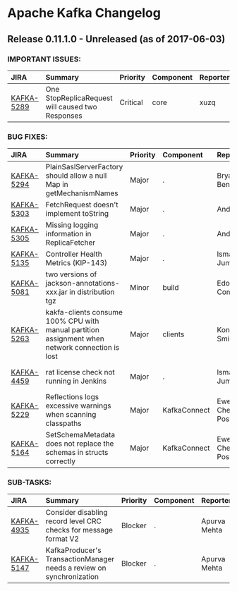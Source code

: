 
<!---
# Licensed to the Apache Software Foundation (ASF) under one
# or more contributor license agreements.  See the NOTICE file
# distributed with this work for additional information
# regarding copyright ownership.  The ASF licenses this file
# to you under the Apache License, Version 2.0 (the
# "License"); you may not use this file except in compliance
# with the License.  You may obtain a copy of the License at
#
#     http://www.apache.org/licenses/LICENSE-2.0
#
# Unless required by applicable law or agreed to in writing, software
# distributed under the License is distributed on an "AS IS" BASIS,
# WITHOUT WARRANTIES OR CONDITIONS OF ANY KIND, either express or implied.
# See the License for the specific language governing permissions and
# limitations under the License.
-->
# Apache Kafka Changelog

## Release 0.11.1.0 - Unreleased (as of 2017-06-03)



### IMPORTANT ISSUES:

| JIRA | Summary | Priority | Component | Reporter | Contributor |
|:---- |:---- | :--- |:---- |:---- |:---- |
| [KAFKA-5289](https://issues.apache.org/jira/browse/KAFKA-5289) | One StopReplicaRequest will caused two Responses |  Critical | core | xuzq | Ismael Juma |


### BUG FIXES:

| JIRA | Summary | Priority | Component | Reporter | Contributor |
|:---- |:---- | :--- |:---- |:---- |:---- |
| [KAFKA-5294](https://issues.apache.org/jira/browse/KAFKA-5294) | PlainSaslServerFactory should allow a null Map in getMechanismNames |  Major | . | Bryan Bende | Mickael Maison |
| [KAFKA-5303](https://issues.apache.org/jira/browse/KAFKA-5303) | FetchRequest doesn't implement toString |  Major | . | Andrey | Ismael Juma |
| [KAFKA-5305](https://issues.apache.org/jira/browse/KAFKA-5305) | Missing logging information in ReplicaFetcher |  Major | . | Andrey | Ismael Juma |
| [KAFKA-5135](https://issues.apache.org/jira/browse/KAFKA-5135) | Controller Health Metrics (KIP-143) |  Major | . | Ismael Juma | Ismael Juma |
| [KAFKA-5081](https://issues.apache.org/jira/browse/KAFKA-5081) | two versions of jackson-annotations-xxx.jar in distribution tgz |  Minor | build | Edoardo Comar | Ewen Cheslack-Postava |
| [KAFKA-5263](https://issues.apache.org/jira/browse/KAFKA-5263) | kakfa-clients consume 100% CPU with manual partition assignment when network connection is lost |  Major | clients | Konstantin Smirnov | Rajini Sivaram |
| [KAFKA-4459](https://issues.apache.org/jira/browse/KAFKA-4459) | rat license check not running in Jenkins |  Major | . | Ismael Juma | Ewen Cheslack-Postava |
| [KAFKA-5229](https://issues.apache.org/jira/browse/KAFKA-5229) | Reflections logs excessive warnings when scanning classpaths |  Major | KafkaConnect | Ewen Cheslack-Postava | Bharat Viswanadham |
| [KAFKA-5164](https://issues.apache.org/jira/browse/KAFKA-5164) | SetSchemaMetadata does not replace the schemas in structs correctly |  Major | KafkaConnect | Ewen Cheslack-Postava | Randall Hauch |


### SUB-TASKS:

| JIRA | Summary | Priority | Component | Reporter | Contributor |
|:---- |:---- | :--- |:---- |:---- |:---- |
| [KAFKA-4935](https://issues.apache.org/jira/browse/KAFKA-4935) | Consider disabling record level CRC checks for message format V2 |  Blocker | . | Apurva Mehta | Jason Gustafson |
| [KAFKA-5147](https://issues.apache.org/jira/browse/KAFKA-5147) | KafkaProducer's TransactionManager needs a review on synchronization |  Blocker | . | Apurva Mehta | Apurva Mehta |


